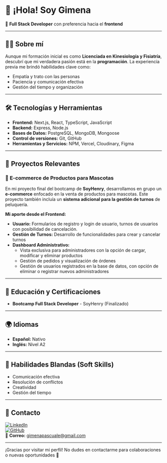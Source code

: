 # 👋 ¡Hola! Soy Gimena  
🚀 **Full Stack Developer** con preferencia hacia el **frontend**

---

##  🧑‍🎨 **Sobre mí**  
Aunque mi formación inicial es como **Licenciada en Kinesiología y Fisiatría**, descubrí que mi verdadera pasión está en la **programación**. La experiencia previa me brindó habilidades clave como:  
- Empatía y trato con las personas  
- Paciencia y comunicación efectiva  
- Gestión del tiempo y organización  

---

## 🛠️ **Tecnologías y Herramientas**  
- **Frontend:** Next.js, React, TypeScript, JavaScript  
- **Backend:** Express, Node.js  
- **Bases de Datos:** PostgreSQL, MongoDB, Mongoose  
- **Control de versiones:** Git, GitHub  
- **Herramientas y Servicios:** NPM, Vercel, Cloudinary, Figma  

---

## 💼 **Proyectos Relevantes**  
### 🐾 **E-commerce de Productos para Mascotas**  
En mi proyecto final del bootcamp de **SoyHenry**, desarrollamos en grupo un **e-commerce** enfocado en la venta de productos para mascotas. Este proyecto también incluía un **sistema adicional para la gestión de turnos** de peluquería.

**Mi aporte desde el Frontend:**  
- **Usuario:** Formularios de registro y login de usuario, turnos de usuarios con posibilidad de cancelación.
- **Gestión de Turnos:** Desarrollo de funcionalidades para crear y cancelar turnos  
- **Dashboard Administrativo:**  
  - Vista exclusiva para administradores con la opción de cargar, modificar y eliminar productos  
  - Gestión de pedidos y visualización de órdenes  
  - Gestión de usuarios registrados en la base de datos, con opción de eliminar o registrar nuevos administradores  

---

## 🌱 **Educación y Certificaciones**  
- **Bootcamp Full Stack Developer** - SoyHenry (Finalizado)  

---

## 🌍 **Idiomas**  
- **Español:** Nativo  
- **Inglés:** Nivel A2  

---

## 🤝 **Habilidades Blandas (Soft Skills)**  
- Comunicación efectiva  
- Resolución de conflictos  
- Creatividad  
- Gestión del tiempo  

---

## 📧 **Contacto**  
[![LinkedIn](https://img.shields.io/badge/LinkedIn-0A66C2?style=for-the-badge&logo=linkedin&logoColor=white)](https://www.linkedin.com/in/gimena-pascuale)  
[![GitHub](https://img.shields.io/badge/GitHub-333?style=for-the-badge&logo=github&logoColor=white)](https://github.com/GimenaP92)  
📧 **Correo:** [gimenapascuale@gmail.com](mailto:gimenapascuale@gmail.com)  

---

¡Gracias por visitar mi perfil! No dudes en contactarme para colaboraciones o nuevas oportunidades 🚀  


